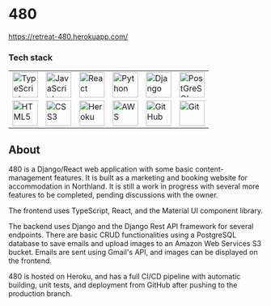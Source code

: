 # 480

https://retreat-480.herokuapp.com/

### Tech stack

<table>
   <tbody>
     <tr>
       <td><img alt="TypeScript" height=50 src="https://cdn.jsdelivr.net/gh/devicons/devicon/icons/typescript/typescript-original.svg" /></td>
       <td><img alt="JavaScript" height=50 src="https://cdn.jsdelivr.net/gh/devicons/devicon/icons/javascript/javascript-original.svg" /></td>
       <td><img alt="React" height=50 src="https://cdn.jsdelivr.net/gh/devicons/devicon/icons/react/react-original-wordmark.svg" /></td>
       <td><img alt="Python" height=50 src="https://cdn.jsdelivr.net/gh/devicons/devicon/icons/python/python-original-wordmark.svg" /></td>
       <td><img alt="Django" height=50 src="https://cdn.jsdelivr.net/gh/devicons/devicon/icons/django/django-plain.svg" /></td>
       <td><img alt="PostGreSQL" height=50 src="https://cdn.jsdelivr.net/gh/devicons/devicon/icons/postgresql/postgresql-original-wordmark.svg" /></td>
     </tr>
     <tr>
       <td><img alt="HTML5" height=50 src="https://cdn.jsdelivr.net/gh/devicons/devicon/icons/html5/html5-plain-wordmark.svg" /></td>
       <td><img alt="CSS3" height=50 src="https://cdn.jsdelivr.net/gh/devicons/devicon/icons/css3/css3-plain-wordmark.svg" /></td>
       <td><img alt="Heroku" height=50 src="https://cdn.jsdelivr.net/gh/devicons/devicon/icons/heroku/heroku-original-wordmark.svg"/></td>
       <td><img alt="AWS" height=50 src="https://cdn.jsdelivr.net/gh/devicons/devicon/icons/amazonwebservices/amazonwebservices-plain-wordmark.svg"/></td>
       <td><img alt="GitHub" height=50 src="https://cdn.jsdelivr.net/gh/devicons/devicon/icons/github/github-original-wordmark.svg"/></td>
       <td><img alt="Git" height=50 src="https://cdn.jsdelivr.net/gh/devicons/devicon/icons/git/git-original-wordmark.svg"/></td>
     </tr>
  </tbody>
</table>

## About

480 is a Django/React web application with some basic content-management features. It is built as a marketing and
booking website for accommodation in Northland. It is still a work in progress with several more features to be
completed, pending discussions with the owner.

The frontend uses TypeScript, React, and the Material UI component library.

The backend uses Django and the Django Rest API framework for several endpoints. There are basic CRUD functionalities
using a PostgreSQL database to save emails and upload images to an Amazon Web Services S3 bucket. Emails are sent using
Gmail's API, and images can be displayed on the frontend.

480 is hosted on Heroku, and has a full CI/CD pipeline with automatic building, unit tests, and deployment from GitHub
after pushing to the production branch.
